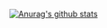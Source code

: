 [![Anurag's github stats](https://github-readme-stats.vercel.app/api?username=deligentfool)](https://github.com/anuraghazra/github-readme-stats)
